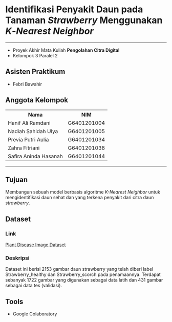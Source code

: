 # Identifikasi Penyakit Daun pada Tanaman _Strawberry_ Menggunakan _K_-_Nearest Neighbor_
---

- Proyek Akhir Mata Kuliah **Pengolahan Citra Digital**
- Kelompok 3 Paralel 2

## Asisten Praktikum
- Febri Bawahir

## Anggota Kelompok
<table>
    <tr>
        <th>Nama</th>
        <th>NIM</th>
    </tr>
    <tr>
        <td>Hanif Ali Ramdani</td>
        <td>G6401201004</td>
    </tr>
    <tr>
        <td>Nadiah Sahidah Ulya</td>
        <td>G6401201005</td>
    </tr>
    <tr>
        <td>Previa Putri Aulia</td>
        <td>G6401201034</td>
    </tr>
    <tr>
        <td>Zahra Fitriani</td>
        <td>G6401201038</td>
    </tr>
    <tr>
        <td>Safira Aninda Hasanah</td>
        <td>G6401201044</td>
    </tr>
</table>

---

## Tujuan
Membangun sebuah model berbasis algoritme _K-Nearest Neighbor_ untuk mengidentifikasi daun sehat dan yang terkena penyakit dari citra daun _strawberry_.

## Dataset
### Link
[Plant Disease Image Dataset](https://www.kaggle.com/datasets/sadmansakibmahi/plant-disease-expert)

### Deskripsi
Dataset ini berisi 2153 gambar daun strawberry yang telah diberi label Strawberry_healthy dan Strawberry_scorch pada penamaannya. Terdapat sebanyak 1722 gambar yang digunakan sebagai data latih dan 431 gambar sebagai data tes (validasi).

## Tools
- Google Colaboratory
